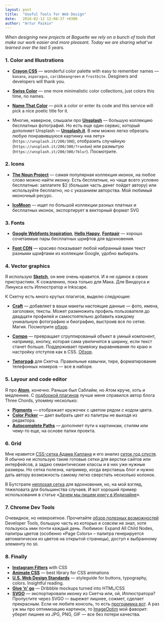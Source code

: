 ```yaml
---
layout: post
title:  "Useful Tools for Web Design"
date:   2016-02-12 12:00:37 +0300
author: "Artur Paikin"
---
```


*When designing new projects at Baguette we rely on a bunch of tools that make our work easier and more pleasant. Today we are sharing what’ve learned over the last 5 years.*

### 1. Color and Illustrations

* **[Crayon CSS](http://riccardoscalco.github.io/crayon/)** — wonderful color palette with easy to remember names — `banana`, `asparagus`, `caribbeangreen` и `frostbite`. Desginers and developers will thank you.

* **[Swiss Color](http://swisscolors.net/)** — one more minimalistic color collections, just colors this time, no names.

* **[Name That Color](http://chir.ag/projects/name-that-color/)** — pick a color or enter its code and this service will pick a nice poetic title for it.

* Многие, наверное, слышали про **[Unsplash](https://unsplash.com/)** — большую коллекцию бесплатных фотографий. Но есть еще один сервис, который дополняет Unsplash — **[Unsplash.it](https://unsplash.it/)**. В нем можно легко обрезать любую понравившуюся картинку «на лету» (`https://unsplash.it/200/300`), отобразить случайную (`https://unsplash.it/200/300/?random`) или размытую (`https://unsplash.it/200/300/?blur`). Посмотрите. 

### 2. Icons
* **[The Noun Project](https://thenounproject.com/)** — самая популярная коллекция иконок, на любое слово можно найти иконку. Есть бесплатные, но чаще всего условно бесплатные: заплатите $2 (большая часть денег пойдет автору) или используйте бесплатно, но с указанием авторства. Мой любимый иконочный ресурс.

* **[IcoMoon](https://icomoon.io/app/)** — ищет по большой коллекции разных платных и бесплатных иконок, экспортирует в векторный формат SVG

### 3. Fonts
* **[Google Webfonts Inspiration](http://tobiasahlin.com/typesource/)**, **[Hello Happy](http://hellohappy.org/beautiful-web-type/)**, **[Fontpair](http://fontpair.co/)** — хорошо сочетаемые пары бесплатных шрифтов для вдохновения.

* **[Font CDN](http://fontcdn.org/)** — красиво показывает любой набранный вами текст разными шрифтами из коллекции Google, удобно выбирать.

### 4. Vector graphics

Я использую **[Sketch](http://sketchapp.com)**, он мне очень нравится. И я не одинок в своих пристрастиях. К сожалению,   пока только для Мака. Для Виндоуса и Линукса есть Иллюстратор и Inkscape.

К Скетчу есть много крутых плагигов, выделю следующие: 

* **[Craft](https://labs.invisionapp.com/craft)** — добавляет в ваши макеты настоящие данные — фото, имена, заголовки, тексты. Может размножить профиль пользователя до двадцати профилей и самостоятельно добавить каждому уникальную фотографию и биографию, выстроив все по сетке. Магия. Посмотрите [обзор](https://medium.com/minitheory-design/holy-sh-t-designing-with-real-data-in-real-time-in-sketch-and-photoshop-1b3610c77a59#.7zvndpqm3).

* **[Compo](https://github.com/romashamin/compo-sketch)** — превращает сгруппированый объект в умный компонент, например, кнопку, которая сама увиличится в ширину, если текст станет больше. Поддерживает привязку выравнивания по краю и настройку отступов как в CSS. [Обзор](https://evilmartians.com/chronicles/compo-sketch).

* **[Типограф](http://tpgrf.ru/)** для Скетча. Правильные кавычки, тире, форматирование телефонных номеров — все в наборе.

### 5. Layour and code editor

Я про **[Atom](https://atom.io/)**, конечно. Раньше был Саблайм, но Атом круче, хоть и медленнее. С [подборкой плагинов](http://www.threechords.org/blog/my-atom-setup/) лучше меня справился автор блога Three Chords, упомяну несколько:

* **[Pigments](https://github.com/abe33/atom-pigments)** — отображает кружочек с цветом рядом с кодом цвета.
* **[Color Picker](https://atom.io/packages/color-picker)** — дает выбрать цвет из палитры не выходя из редактора.
* **[Autocomplete Paths](https://atom.io/packages/autocomplete-paths)** — дополняет пути к картинкам, стилям или чему-то еще, на основе папки проекта.

### 6. Grid

Мне нравится [CSS-сетка Адама Каплана](http://adamkaplan.me/grid/) и его анализ [сеток год спустя](http://adamkaplan.me/blog/grid-retrospective). Я обычно не использую такие готовые сетки для верстки сайтов или интерфейсов, а задаю семантические классы и в них уже нужные размеры. Но сетка полезна, например, когда верстаешь блог и нужно дать автору возможность самому легко сверстать несколько колонок.

В Бутстрапе [неплохая сетка](http://v4-alpha.getbootstrap.com/layout/grid/#quick-start-example) для вдохновения, но, на мой взгляд, тяжеловата для большинства случаев. И вот хороший пример использования в статье «[Зачем мы пишем книгу в Индизайне](http://book.glvrd.ru/indesign/)».

### 7. Chrome Dev Tools
Очевидное, но невероятное. Прочитайте [обзор полезных возможностей](https://medium.com/jotform-form-builder/how-to-use-chrome-devtools-like-a-pro-b9bd414870e3#.a04s1gu1s) Developer Tools, большую часть из которых я совсем не знал, хотя пользуюсь ими почти каждый день. Любимое: Expand All Child Nodes, палитры цветов (особенно «Page Colors» – палитра генерируется автоматически из цветов на открытой страницы), доступ к выбранному элементу по `$0`.

### 8. Finally
* **[Instagram Filters](https://una.im/CSSgram/)** with CSS
* **[Animate CSS](http://daneden.github.io/animate.css/)** — best library for CSS animations
* **[U.S. Web Design Standards](https://standards.usa.gov/accordions/)** — styleguide for buttons, typography, colors. Insightful reading.
* **[Give ’n’ go](http://give-n-go.co/)** — Dribbble mockups turned into HTML/CSS
* **[SVGO](https://github.com/svg/svgo)** — экспортировали иконку из Скетча или, ой, Иллюстратора? Пропустите через SVGO — вырежет лишнее, сожмет, сделает прекрасным. Если не любите консоль, то есть [программка вот](https://github.com/svg/svgo-gui). А раз уж мы про оптимизацию картинок, то [ImageOptim](https://imageoptim.com/mac) мой фаворит: уберет лишнее из JPG, PNG, GIF — все без потери качества.
